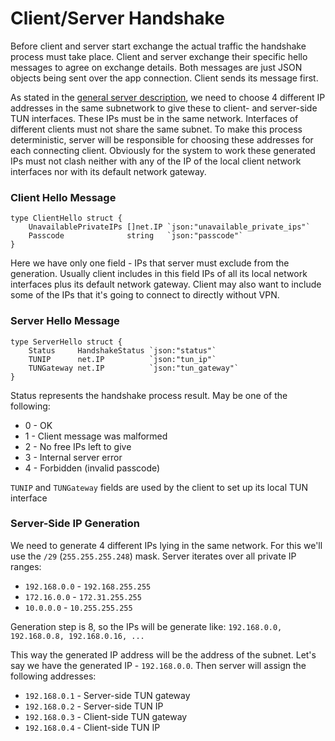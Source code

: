 # Client/Server Handshake

Before client and server start exchange the actual traffic the handshake process must take place. Client and server exchange their specific hello messages to agree on exchange details. Both messages are just JSON objects being sent over the app connection. Client sends its message first.

As stated in the [general server description](./Server.md), we need to choose 4 different IP addresses in the same subnetwork to give these to client- and server-side TUN interfaces. These IPs must be in the same network. Interfaces of different clients must not share the same subnet. To make this process deterministic, server will be responsible for choosing these addresses for each connecting client. Obviously for the system to work these generated IPs must not clash neither with any of the IP of the local client network interfaces nor with its default network gateway. 

### Client Hello Message

```
type ClientHello struct {
	UnavailablePrivateIPs []net.IP `json:"unavailable_private_ips"`
    Passcode              string   `json:"passcode"`
}
```

Here we have only one field - IPs that server must exclude from the generation. Usually client includes in this field IPs of all its local network interfaces plus its default network gateway. Client may also want to include some of the IPs that it's going to connect to directly without VPN.

### Server Hello Message

```
type ServerHello struct {
	Status     HandshakeStatus `json:"status"`
	TUNIP      net.IP          `json:"tun_ip"`
	TUNGateway net.IP          `json:"tun_gateway"`
}
```

Status represents the handshake process result. May be one of the following:

- 0 - OK
- 1 - Client message was malformed
- 2 - No free IPs left to give
- 3 - Internal server error
- 4 - Forbidden (invalid passcode)

`TUNIP` and `TUNGateway` fields are used by the client to set up its local TUN interface

### Server-Side IP Generation
 
We need to generate 4 different IPs lying in the same network. For this we'll use the `/29` (`255.255.255.248`) mask. Server iterates over all private IP ranges:
- `192.168.0.0` - `192.168.255.255`
- `172.16.0.0` - `172.31.255.255`
- `10.0.0.0` - `10.255.255.255`

Generation step is 8, so the IPs will be generate like:
`192.168.0.0, 192.168.0.8, 192.168.0.16, ...`

This way the generated IP address will be the address of the subnet. Let's say we have the generated IP - `192.168.0.0`. Then server will assign the following addresses:
- `192.168.0.1` - Server-side TUN gateway
- `192.168.0.2` - Server-side TUN IP
- `192.168.0.3` - Client-side TUN gateway
- `192.168.0.4` - Client-side TUN IP